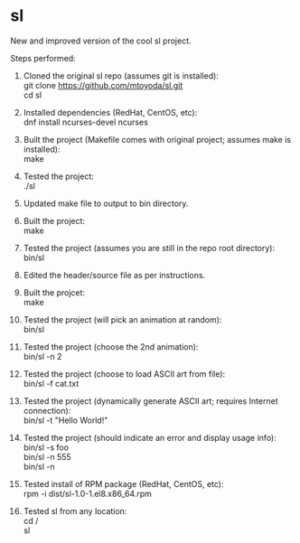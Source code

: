 # sl
New and improved version of the cool sl project.

Steps performed:

1. Cloned the original sl repo (assumes git is installed):  
	git clone https://github.com/mtoyoda/sl.git  
	cd sl  
	
2. Installed dependencies (RedHat, CentOS, etc):  
	dnf install ncurses-devel ncurses  

3. Built the project (Makefile comes with original project; assumes make is installed):  
	make  
   
4. Tested the project:  
	./sl  

5. Updated make file to output to bin directory.  

6. Built the project:  
	make  

7. Tested the project (assumes you are still in the repo root directory):  
	bin/sl  

8. Edited the header/source file as per instructions.  

9. Built the projcet:  
	make  

10. Tested the project (will pick an animation at random):  
	bin/sl  

11. Tested the project (choose the 2nd animation):  
	bin/sl -n 2  

12. Tested the project (choose to load ASCII art from file):  
	bin/sl -f cat.txt  

13. Tested the project (dynamically generate ASCII art; requires Internet connection):  
	bin/sl -t "Hello World!"  

14. Tested the project (should indicate an error and display usage info):  
	bin/sl -s foo  
	bin/sl -n 555  
	bin/sl -n  

15. Tested install of RPM package (RedHat, CentOS, etc):  
	rpm -i dist/sl-1.0-1.el8.x86_64.rpm  

16. Tested sl from any location:  
	cd /  
	sl  


